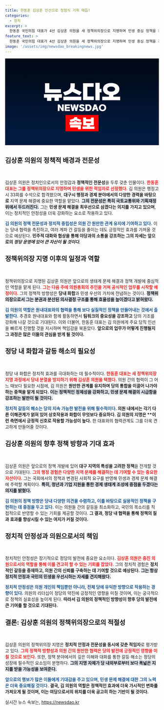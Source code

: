 ```yaml
---
title: 한동훈 김상훈 인선으로 정점식 거취 매듭!
categories:
  - 정치
excerpt: >
  한동훈 국민의힘 대표가 4선 김상훈 의원을 새 정책위의장으로 지명하며 민생 중심 정책을 강조했다. 파격 인사로 평가받는 김 의원은 경제 분야에서의 전문성과 당내 안정성을 내세워 의원 간 화합을 이끌어낼 계획이다.
feature_text: >
  한동훈 국민의힘 대표가 4선 김상훈 의원을 새 정책위의장으로 지명하며 민생 중심 정책을 강조했다. 파격 인사로 평가받는 김 의원은 경제 분야에서의 전문성과 당내 안정성을 내세워 의원 간 화합을 이끌어낼 계획이다.
image: '/assets/img/newsdao_breakingnews.jpg'
---
```


<p><img src="/assets/img/newsdao_breakingnews.jpg" alt="bookingtag 속보" /></p>

<h2 data-ke-size="size26">김상훈 의원의 정책적 배경과 전문성</h2>

<p data-ke-size="size16">&nbsp;</p>

<p>김상훈 의원은 정치인으로서의 안정감과 <strong>정책적인 전문성</strong>을 두루 갖춘 인물이다. <b><span style="color: #ee2323;">한동훈 대표는 그를 정책위의장으로 지명하며 민생을 위한 적임자로 선정했다.</span></b> 김 의원은 행정고시 33회를 수석으로 합격했으며, <strong>대구시 행정과 경제 분야에서의 다양한 경력을 바탕으로</strong> 지역 문제 해결에 중요한 역할을 맡았다. <b><span style="background-color: #21538527;">그의 전문성은 특히 국토교통위와 기획재정위에서 두드러진다.</span></b> 그는 <strong>민생 문제 해결을 최우선으로 삼겠다는 의지를 가지고 있으며</strong>, 이는 정치적인 안정성을 더욱 강화하는 요소로 작용하고 있다.</p>

<p><b><span style="color: #1a5490;">김 의원의 정책 전문성과 정치적 중립성은 의원 간 원만한 관계 유지에 기여하고 있다.</span></b> 이는 당내 협력을 촉진하고, 여러 계파 간 갈등을 줄이는 데도 긍정적인 효과를 가져올 것으로 예상된다. <b>민주적 대화와 협상을 통해 야당과의 소통을 강조하는 그의 자세는 앞으로의 <em>정당 운영에 있어 큰 자산이 될 것이다.</em></b></p>

<h2 data-ke-size="size26">정책위의장 지명 이후의 일정과 역할</h2>

<p data-ke-size="size16">&nbsp;</p>

<p>정책위의장으로 지명된 김상훈 의원은 앞으로의 생태계 문제 해결과 정책 개발에 중심적인 역할을 맡게 된다. <b><span style="color: #ee2323;">그는 다음 주에 의원총회의 추인을 거쳐 공식적인 업무를 시작할 예정이다.</span></b> 그의 정책적 방향성은 <strong>당내 화합</strong>과 민생 우선의 가치에 전념하는 것이다. <b><span style="background-color: #21538527;">정책위의장으로서 그는 분권과 분산된 의사결정 구조를 통해 효율성을 높이겠다고 밝혀왔다.</span></b></p>

<p><b><span style="color: #1a5490;">김 의원의 역할은 원내대표와의 협력을 통해 보다 실질적인 정책을 만들어내는 것에서 출발한다.</span></b> 추경호 원내대표와 함께 활동하면서 <strong>팀워크의 중요성을 강조하고</strong> 당의 기조를 강화해 나갈 것으로 기대된다. 이와 더불어, 한동훈 대표는 김 의원에게 주요 당직 인선을 빠르게 진행할 것을 지시하며 책임감을 북돋았다. <b>앞으로의 업무가 어떻게 진행될지 그 과정은 많은 이들의 관심을 받게 될 것이다.</b></p>

<h2 data-ke-size="size26">정당 내 화합과 갈등 해소의 필요성</h2>

<p data-ke-size="size16">&nbsp;</p>

<p>정당 내 화합은 정치적 효과를 극대화하는 데 필수적이다. <b><span style="color: #ee2323;">한동훈 대표는 새 정책위의장 지명 과정에서 당내 분열을 방지하기 위해 김상훈 의원을 택했다.</span></b> 의원 간의 협력이 그 어느 때보다 필요한 시점에, 김 의원은 <strong>원만한 관계를 유지하며 당의 통합을 이끌어 나가야 하는 중책을 맡게 되었다.</strong> <b><span style="background-color: #21538527;">이는 정책적인 정체성을 강화하고, 민생 문제 해결의 시급함을 강조하는 발판이 될 것이다.</span></b> </p>

<p><b><span style="color: #1a5490;">정치적 갈등의 해소는 당의 <strong>지속 가능한 발전을 위해 필수적이다.</span></b> 의원 내에서는 각기 다른 이해관계가 얽혀 있어 상호작용과 화합이 무엇보다 중요하다. 김 의원의 지명은 **이런 측면에서 긍정적 신호로 작용할 가능성이 높다.</strong> 한 대표와의 협력관계도 그를 더욱 견고하게 만들어줄 것이다. </p>

<h2 data-ke-size="size26">김상훈 의원의 향후 정책 방향과 기대 효과</h2>

<p data-ke-size="size16">&nbsp;</p>

<p>김상훈 의원은 앞으로의 정책 개발에 있어 <strong>대구 지역의 특성을 고려한 정책</strong>을 전개할 것으로 기대된다. <b><span style="color: #ee2323;">그의 행정 경험은 다양한 지역 문제를 해결하는 데 기여할 수 있는 중요한 자산이다.</span></b> 그는 국회에서의 정책과 변경된 사회적 요구를 반영해 민생과 경제 문제 해결에 주력할 계획이다. <b><span style="background-color: #21538527;">특히, 청년과 기업 지원을 통한 경제 생태계 조성에 중점을 두겠다는 의지를 밝혔다.</span></b> </p>

<p><b><span style="color: #1a5490;">김 의원의 정책 방향은 당내 다양한 의견을 수렴하고, 이를 바탕으로 실용적인 정책을 구현하는 데 중점을 두고 있다.</span></b> 이는 의원들 간의 갈등을 최소화하고, 국민의 목소리를 직접적으로 반영할 수 있는 기회를 제공할 것이다. <b>그 결과, 정당 내 협력을 통해 정책의 질과 효과를 향상시킬 수 있는 여지가 커질 것이다.</b></p>

<h2 data-ke-size="size26">정치적 안정성과 의원으로서의 책임</h2>

<p data-ke-size="size16">&nbsp;</p>

<p>정치적인 안정성은 장기적으로 정당의 발전에 중요한 요소이다. <b><span style="color: #ee2323;">김상훈 의원은 중진 의원으로서의 역할을 통해 이를 견고히 할 수 있는 기회를 잡았다.</span></b> 그의 정치적 경험은 <strong>정치적인 갈등을 중재하고, 의원 간의 신뢰를 구축하는 데 기여할 것으로 예상된다.</strong> <b><span style="background-color: #21538527;">그는 항상 정치적 안정과 국민의 민생을 우선시하는 자세를 견지해왔다.</span></b></p>

<p><b><span style="color: #1a5490;">정치적 안정성은 의원 개인의 책임뿐만 아니라, 전체 당에 유익한 방향으로 작용하는 경향이 있다.</span></b> 의원의 리더십이 정당의 약진에 긍정적인 영향을 미칠 것이며, 이는 궁극적으로 정책의 실효성을 높이게 된다. <b>따라서 김 의원의 정책적인 방향성이 향후 당의 발전에 큰 기여를 할 것으로 기대된다.</b> </p>

<h2 data-ke-size="size26">결론: 김상훈 의원의 정책위의장으로의 적절성</h2>

<p data-ke-size="size16">&nbsp;</p>

<p>김상훈 의원의 정책위의장 지명은 <strong>정치적 안정과 전문성을 동시에 갖춘 적임자</strong>로 평가받고 있다. <b><span style="color: #ee2323;">그의 정책적 방향성과 의원 간의 원만한 협력은 당의 발전에 긍정적인 영향을 미칠 것으로 보인다.</span></b> 또한, 정책 분야에서의 깊은 이해와 대화를 통한 갈등 해소는 정당의 성장에 필수적인 요소임이 분명하다. <b><span style="background-color: #21538527;">그의 지명 자체가 당 내외부로부터 보다 폭넓은 지지를 받을 가능성을 보여준다.</span></b></p>

<p><b><span style="color: #1a5490;">앞으로의 행보가 많은 이들에게 기대감을 주고 있으며, 민생 문제 해결에 대한 그의 노력은 더욱 중요해질 것이다.</span></b> <b>결국, 김 의원의 역할은 정책적인 효과에 더욱 가시적인 변화를 가져오게 될 것이며, 이는 여당으로서의 위치를 더욱 공고히 하는 기반이 될 것이다.</b></p>
실시간 뉴스 속보는, <a href="https://newsdao.kr" rel="dofollow">https://newsdao.kr</a>


